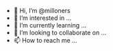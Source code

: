 - 👋 Hi, I’m @milloners
- 👀 I’m interested in ...
- 🌱 I’m currently learning ...
- 💞️ I’m looking to collaborate on ...
- 📫 How to reach me ...

<!---
milloners/milloners is a ✨ special ✨ repository because its `README.md` (this file) appears on your GitHub profile.
You can click the Preview link to take a look at your changes.
--->

